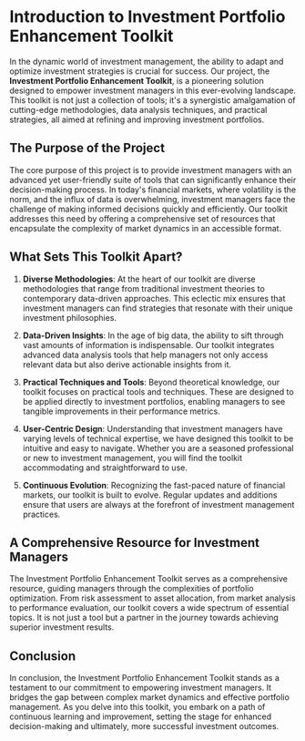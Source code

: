 # Introduction to Investment Portfolio Enhancement Toolkit

In the dynamic world of investment management, the ability to adapt and optimize investment strategies is crucial for success. Our project, the **Investment Portfolio Enhancement Toolkit**, is a pioneering solution designed to empower investment managers in this ever-evolving landscape. This toolkit is not just a collection of tools; it's a synergistic amalgamation of cutting-edge methodologies, data analysis techniques, and practical strategies, all aimed at refining and improving investment portfolios.

## The Purpose of the Project

The core purpose of this project is to provide investment managers with an advanced yet user-friendly suite of tools that can significantly enhance their decision-making process. In today's financial markets, where volatility is the norm, and the influx of data is overwhelming, investment managers face the challenge of making informed decisions quickly and efficiently. Our toolkit addresses this need by offering a comprehensive set of resources that encapsulate the complexity of market dynamics in an accessible format.

## What Sets This Toolkit Apart?

1. **Diverse Methodologies**: At the heart of our toolkit are diverse methodologies that range from traditional investment theories to contemporary data-driven approaches. This eclectic mix ensures that investment managers can find strategies that resonate with their unique investment philosophies.

2. **Data-Driven Insights**: In the age of big data, the ability to sift through vast amounts of information is indispensable. Our toolkit integrates advanced data analysis tools that help managers not only access relevant data but also derive actionable insights from it.

3. **Practical Techniques and Tools**: Beyond theoretical knowledge, our toolkit focuses on practical tools and techniques. These are designed to be applied directly to investment portfolios, enabling managers to see tangible improvements in their performance metrics.

4. **User-Centric Design**: Understanding that investment managers have varying levels of technical expertise, we have designed this toolkit to be intuitive and easy to navigate. Whether you are a seasoned professional or new to investment management, you will find the toolkit accommodating and straightforward to use.

5. **Continuous Evolution**: Recognizing the fast-paced nature of financial markets, our toolkit is built to evolve. Regular updates and additions ensure that users are always at the forefront of investment management practices.

## A Comprehensive Resource for Investment Managers

The Investment Portfolio Enhancement Toolkit serves as a comprehensive resource, guiding managers through the complexities of portfolio optimization. From risk assessment to asset allocation, from market analysis to performance evaluation, our toolkit covers a wide spectrum of essential topics. It is not just a tool but a partner in the journey towards achieving superior investment results.

## Conclusion

In conclusion, the Investment Portfolio Enhancement Toolkit stands as a testament to our commitment to empowering investment managers. It bridges the gap between complex market dynamics and effective portfolio management. As you delve into this toolkit, you embark on a path of continuous learning and improvement, setting the stage for enhanced decision-making and ultimately, more successful investment outcomes.
